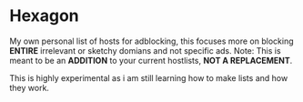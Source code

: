# Hexagon
My own personal list of hosts for adblocking, this focuses more on blocking **ENTIRE** irrelevant or sketchy domians and not specific ads.
Note: This is meant to be an **ADDITION** to your current hostlists, **NOT A REPLACEMENT**.

This is highly experimental as i am still learning how to make lists and how they work.